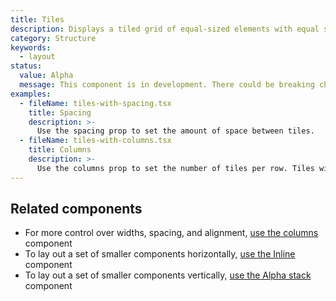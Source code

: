 ```yaml
---
title: Tiles
description: Displays a tiled grid of equal-sized elements with equal spacing between them.
category: Structure
keywords:
  - layout
status:
  value: Alpha
  message: This component is in development. There could be breaking changes made to it in a non-major release of Polaris. Please use with caution.
examples:
  - fileName: tiles-with-spacing.tsx
    title: Spacing
    description: >-
      Use the spacing prop to set the amount of space between tiles.
  - fileName: tiles-with-columns.tsx
    title: Columns
    description: >-
      Use the columns prop to set the number of tiles per row. Tiles will wrap onto multiple rows when needed.
---
```


## Related components

- For more control over widths, spacing, and alignment, [use the columns](https://polaris.shopify.com/components/columns) component
- To lay out a set of smaller components horizontally, [use the Inline](https://polaris.shopify.com/components/inline) component
- To lay out a set of smaller components vertically, [use the Alpha stack](https://polaris.shopify.com/components/alphastack) component
